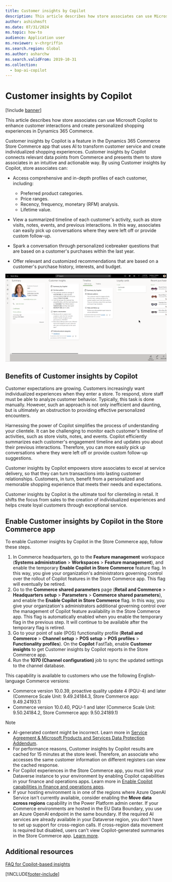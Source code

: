 ```yaml
---
title: Customer insights by Copilot
description: This article describes how store associates can use Microsoft Copilot to enhance customer interactions and create personalized shopping experiences in Dynamics 365 Commerce.
author: ashishmsft
ms.date: 07/31/2024
ms.topic: how-to
audience: Application user
ms.reviewer: v-chrgriffin
ms.search.region: Global
ms.author: asharchw
ms.search.validFrom: 2019-10-31
ms.collection:
  - bap-ai-copilot
---
```


# Customer insights by Copilot

[!include [banner](includes/banner.md)]

This article describes how store associates can use Microsoft Copilot to enhance customer interactions and create personalized shopping experiences in Dynamics 365 Commerce.

Customer insights by Copilot is a feature in the Dynamics 365 Commerce Store Commerce app that uses AI to transform customer service and create individualized shopping experiences. Customer insights by Copilot connects relevant data points from Commerce and presents them to store associates in an intuitive and actionable way. By using Customer insights by Copilot, store associates can:

- Access comprehensive and in-depth profiles of each customer, including:

    - Preferred product categories.
    - Price ranges.
    - Recency, frequency, monetary (RFM) analysis.
    - Lifetime value.

- View a summarized timeline of each customer's activity, such as store visits, notes, events, and previous interactions. In this way, associates can easily pick up conversations where they were left off or provide custom follow-up.
- Spark a conversation through personalized icebreaker questions that are based on a customer's purchases within the last year.
- Offer relevant and customized recommendations that are based on a customer's purchase history, interests, and budget.

![Screenshot that shows Customer insights by Copilot features.](./media/CustomerInsightsUsingCopilot.png)

## Benefits of Customer insights by Copilot

Customer expectations are growing. Customers increasingly want individualized experiences when they enter a store. To respond, store staff must be able to analyze customer behavior. Typically, this task is done manually. However, such an approach is not only inefficient and daunting, but is ultimately an obstruction to providing effective personalized encounters.

Harnessing the power of Copilot simplifies the process of understanding your clientele. It can be challenging to monitor each customer's timeline of activities, such as store visits, notes, and events. Copilot efficiently summarizes each customer's engagement timeline and updates you about their previous interactions. Therefore, you can more easily pick up conversations where they were left off or provide custom follow-up suggestions.

Customer insights by Copilot empowers store associates to excel at service delivery, so that they can turn transactions into lasting customer relationships. Customers, in turn, benefit from a personalized and memorable shopping experience that meets their needs and expectations.

Customer insights by Copilot is the ultimate tool for clienteling in retail. It shifts the focus from sales to the creation of individualized experiences and helps create loyal customers through exceptional service.

## Enable Customer insights by Copilot in the Store Commerce app

To enable Customer insights by Copilot in the Store Commerce app, follow these steps.

1. In Commerce headquarters, go to the **Feature management** workspace (**Systems administration** \> **Workspaces** \> **Feature management**), and enable the temporary **Enable Copilot in Store Commerce** feature flag. In this way, you give your organization's administrators governing control over the rollout of Copilot features in the Store Commerce app. This flag will eventually be retired.
1. Go to the **Commerce shared parameters** page (**Retail and Commerce** \> **Headquarters setup** \> **Parameters** \> **Commerce shared parameters**), and enable the **Enable Copilot in Store Commerce** flag. In this way, you give your organization's administrators additional governing control over the management of Copilot feature availability in the Store Commerce app. This flag is automatically enabled when you enable the temporary flag in the previous step. It will continue to be available after the temporary flag is retired.
1. Go to your point of sale (POS) functionality profile (**Retail and Commerce** \> **Channel setup** \> **POS setup** \> **POS profiles** \> **Functionality profiles**). On the **Copilot** FastTab, enable **Customer insights** to get Customer insights by Copilot reports in the Store Commerce app.
1. Run the **1070 (Channel configuration)** job to sync the updated settings to the channel database.

This capability is available to customers who use the following English-language Commerce versions:

- Commerce version 10.0.39, proactive quality update 4 (PQU-4) and later (Commerce Scale Unit: 9.49.24184.3, Store Commerce app: 9.49.24193.1)
- Commerce version 10.0.40, PQU-1 and later (Commerce Scale Unit: 9.50.24184.2, Store Commerce app: 9.50.24189.1)

> [!NOTE]
> - AI-generated content might be incorrect. Learn more in [Service Agreement & Microsoft Products and Services Data Protection Addendum](https://aka.ms/BusinessApplicationLegal).
> - For performance reasons, Customer insights by Copilot results are cached for 15 minutes at the store level. Therefore, an associate who accesses the same customer information on different registers can view the cached response.
> - For Copilot experiences in the Store Commerce app, you must link your Dataverse instance to your environment by enabling Copilot capabilities in your finance and operations apps. Learn more in [Enable Copilot capabilities in finance and operations apps](/dynamics365/fin-ops-core/dev-itpro/copilot/enable-copilot).
> - If your hosting environment is in one of the regions where Azure OpenAI Service isn't currently available, consider enabling the **Move data across regions** capability in the Power Platform admin center. If your Commerce environments are hosted in the EU Data Boundary, you use an Azure OpenAI endpoint in the same boundary. If the required AI services are already available in your Dataverse region, you don't have to set up support for cross-region calls. If cross-region data movement is required but disabled, users can't view Copilot-generated summaries in the Store Commerce app. [Learn more](/power-platform/admin/geographical-availability-copilot).

## Additional resources

[FAQ for Copilot-based insights](responsible-ai/faqs-ai-copilot-store-comm-summaries.md)

[!INCLUDE[footer-include](../includes/footer-banner.md)]
